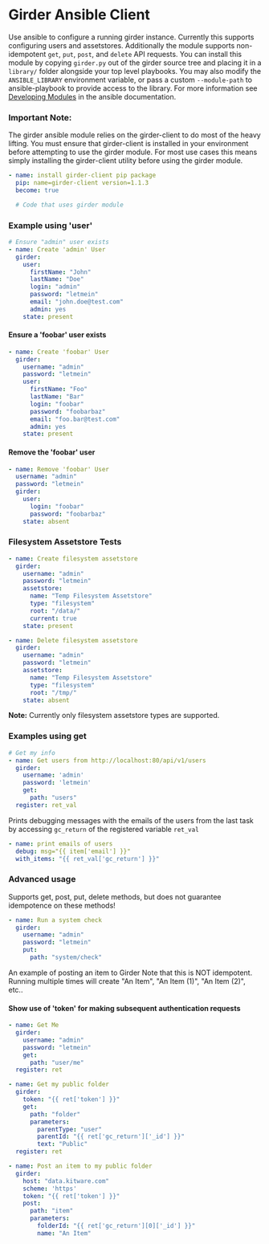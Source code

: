 Girder Ansible Client
=====================

Use ansible to configure a running girder instance. Currently this supports configuring users and assetstores. Additionally the module supports non-idempotent ```get```, ```put```, ```post```, and ```delete``` API requests.  You can install this module by copying ```girder.py``` out of the girder source tree and placing it in a ```library/``` folder alongside your top level playbooks. You may also modify the ```ANSIBLE_LIBRARY``` environment variable,  or pass a custom ```--module-path``` to ansible-playbook to provide access to the library.  For more information see [Developing Modules](http://docs.ansible.com/ansible/developing_modules.html) in the ansible documentation.

### Important Note:
The girder ansible module relies on the girder-client to do most of the heavy lifting.  You must ensure that girder-client is installed in your environment before attempting to use the girder module. For most use cases this means simply installing the girder-client utility before using the girder module.

```yaml
- name: install girder-client pip package
  pip: name=girder-client version=1.1.3
  become: true

  # Code that uses girder module

```

### Example using 'user'

```yaml
# Ensure "admin" user exists
- name: Create 'admin' User
  girder:
    user:
      firstName: "John"
      lastName: "Doe"
      login: "admin"
      password: "letmein"
      email: "john.doe@test.com"
      admin: yes
    state: present
```
#### Ensure a 'foobar' user exists

```yaml
- name: Create 'foobar' User
  girder:
    username: "admin"
    password: "letmein"
    user:
      firstName: "Foo"
      lastName: "Bar"
      login: "foobar"
      password: "foobarbaz"
      email: "foo.bar@test.com"
      admin: yes
    state: present
```
#### Remove the 'foobar' user
```yaml
- name: Remove 'foobar' User
  username: "admin"
  password: "letmein"
  girder:
    user:
      login: "foobar"
      password: "foobarbaz"
    state: absent

```


### Filesystem Assetstore Tests

```yaml
- name: Create filesystem assetstore
  girder:
    username: "admin"
    password: "letmein"
    assetstore:
      name: "Temp Filesystem Assetstore"
      type: "filesystem"
      root: "/data/"
      current: true
    state: present

- name: Delete filesystem assetstore
  girder:
    username: "admin"
    password: "letmein"
    assetstore:
      name: "Temp Filesystem Assetstore"
      type: "filesystem"
      root: "/tmp/"
    state: absent
```
**Note:** Currently only filesystem assetstore types are supported.

### Examples using get

```yaml
# Get my info
- name: Get users from http://localhost:80/api/v1/users
  girder:
    username: 'admin'
    password: 'letmein'
    get:
      path: "users"
  register: ret_val
```
Prints debugging messages with the emails of the users from the last task by accessing ```gc_return``` of the registered variable ```ret_val```


```yaml
- name: print emails of users
  debug: msg="{{ item['email'] }}"
  with_items: "{{ ret_val['gc_return'] }}"
```


### Advanced usage
Supports get, post, put, delete methods,  but does not guarantee idempotence on these methods!

```yaml
- name: Run a system check
  girder:
    username: "admin"
    password: "letmein"
    put:
      path: "system/check"
```

An example of posting an item to Girder Note that this is NOT idempotent. Running multiple times will create "An Item", "An Item (1)", "An Item (2)", etc..


#### Show use of 'token' for making subsequent authentication requests

```yaml
- name: Get Me
  girder:
    username: "admin"
    password: "letmein"
    get:
      path: "user/me"
  register: ret

- name: Get my public folder
  girder:
    token: "{{ ret['token'] }}"
    get:
      path: "folder"
      parameters:
        parentType: "user"
        parentId: "{{ ret['gc_return']['_id'] }}"
        text: "Public"
  register: ret

- name: Post an item to my public folder
  girder:
    host: "data.kitware.com"
    scheme: 'https'
    token: "{{ ret['token'] }}"
    post:
      path: "item"
      parameters:
        folderId: "{{ ret['gc_return'][0]['_id'] }}"
        name: "An Item"
```
